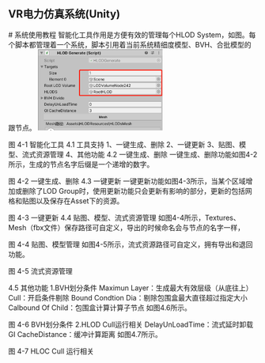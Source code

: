 <h2>VR电力仿真系统(Unity)</h2> 
# 系统使用教程
智能化工具作用是方便有效的管理每个HLOD System，如图。每个脚本都管理着一个系统，脚本引用着当前系统精细度模型、BVH、合批模型的跟节点。
 <img src="/DocumentationImages/1.png" width="50%">    
 
图 4-1  智能化工具
4.1 工具支持
1、一键生成、删除
2、一键更新
3、贴图、模型、流式资源管理
4、其他功能
4.2 一键生成、删除
一键生成、删除功能如图4-2所示，生成的节点名字后缀是一个递增的数字。
  
图 4-2  一键生成、删除
4.3 一键更新
一键更新功能如图4-3所示，当某个区域增加或删除了LOD Group时，使用更新功能只会更新有影响的部分，更新的包括网格和贴图以及保存在Asset下的资源。
 
图 4-3  一键更新
4.4 贴图、模型、流式资源管理
如图4-4所示，Textures、Mesh（fbx文件）保存路径可自定义，导出的时候命名会与节点的名字一样，
 
图 4-4  贴图、模型管理
如图4-5所示，流式资源路径可自定义，拥有导出和退回功能。
  
图 4-5  流式资源管理

4.5 其他功能
1.BVH划分条件
Maximun Layer：生成最大有效层级（从底往上）
Cull：开启条件剔除
Bound Condtion Dia：剔除包围盒最大直径超过指定大小
Calbound Of Child：包围盒计算计算子节点
如图4.6所示。
 
图 4-6  BVH划分条件
2.HLOD Cull运行相关
DelayUnLoadTime：流式延时卸载
GI CacheDistance：缓冲计算距离
如图4.7所示。
 
图 4-7  HLOC Cull 运行相关


